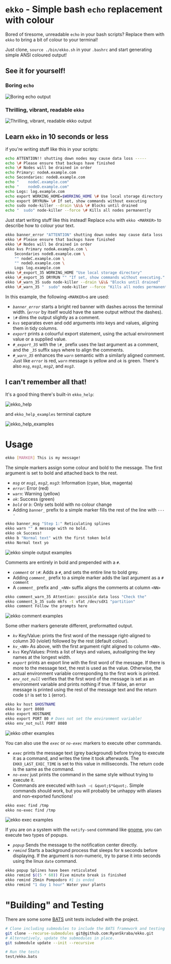 `ekko` - Simple bash `echo` replacement with colour
==============================================================================

Bored of tiresome, unreadable `echo` in your bash scripts? Replace them with `ekko` to bring a bit of colour to your terminal!

Just clone, `source ./bin/ekko.sh` in your `.bashrc` and start generating simple ANSI coloured output!

See it for yourself!
------------------------------------------------------------------------------

### Boring `echo`

![Boring echo output](./doc/boring_echo.svg)

### Thrilling, vibrant, readable `ekko`

![Thrilling, vibrant, readable ekko output](./doc/thrilling_ekko.svg)

Learn `ekko` in 10 seconds or less
------------------------------------------------------------------------------

if you're writing stuff like this in your scripts:

<!-- boring_echo -->

```bash
echo ATTENTION!! shutting down nodes may cause data loss -----
echo \# Please ensure that backups have finished
echo \# Nodes will be drained in order
echo Primary: nodeA.example.com
echo Secondaries: nodeB.example.com
echo "    nodeC.example.com"
echo "    nodeD.example.com"
echo Logs: log.example.com
echo export WORKING_HOME=$WORKING_HOME \# Use local storage directory
echo export DRYRUN= \# If set, show commands without executing
echo sudo node-killer --drain \&\& \# Blocks until drained
echo "  sudo" node-killer --force \# Kills all nodes permanently
```

Just start writing stuff like this instead!  Replace `echo` with `ekko <MARKER>` to describe how to colour your text.

<!-- thrilling_ekko -->

```bash
ekko banner_error "ATTENTION" shutting down nodes may cause data loss
ekko \# Please ensure that backups have finished
ekko \# Nodes will be drained in order
ekko kvs Primary nodeA.example.com \
    Secondaries nodeB.example.com \
    "" nodeC.example.com \
    "" nodeD.example.com \
    Logs log.example.com
ekko \#_export_35 WORKING_HOME "Use local storage directory"
ekko \#_export_35 DRYRUN "" "If set, show commands without executing."
ekko \#_warn_35 sudo node-killer --drain \&\& "Blocks until drained"
ekko \#_warn_35 "  sudo" node-killer --force "Kills all nodes permanently"
```

In this example, the following `<MARKER>`s are used:

* *`banner_error`* starts a bright red banner with dashes across the terminal width.  (*`error`* by itself would have the same output without the dashes).
* *`\#`* dims the output slightly as a comment.
* *`kvs`* separates even and odd arguments into keys and values, aligning them in tidy columns.
* *`export`* prints a colourful export statement, using the actual environment value or a supplied value.
* *`#_export_35`* with the *`\#_`* prefix uses the last argument as a comment, and the *`_35`* suffix says where to align the comments.
* *`#_warn_35`* enhances the *`warn`* semantic with a similarly aligned comment.  Just like *`error`* is red, *`warn`* message is yellow and *`ok`* is green.  There's also *`msg`*, *`msg1`*, *`msg2`*, and *`msg3`*.

I can't remember all that!
------------------------------------------------------------------------------

It's a good thing there's built-in `ekko_help`:

<!-- ekko_help terminal capture -->

![ekko_help](./doc/ekko_help.svg)

and `ekko_help_examples` terminal capture

<!-- ekko_help_examples terminal capture -->

![ekko_help_examples](./doc/ekko_help_examples.svg)

Usage
==============================================================================

```bash
ekko [MARKER] This is my message!
```

The simple markers assign some colour and bold to the message. The first argument is set to bold and attached back to the rest.

* *`msg`* or *`msg1`*, *`msg2`*, *`msg3`*: Information (cyan, blue, magenta)
* *`error`*: Error (red)
* *`warn`*: Warning (yellow)
* *`ok`*: Success (green)
* *`bold`* or *`b`*: Only sets bold with no colour change
* Adding *`banner_`* prefix to a simple marker fills the rest of the line with `----`

<!-- ekko_help_1_marker -->

```bash
ekko banner_msg "Step 1:" Reticulating splines
ekko warn "" A message with no bold.
ekko ok Success!
ekko b "Normal text" with the first token bold
ekko Normal text yo
```

![ekko simple output examples](./doc/ekko_help_1_marker.svg)

Comments are entirely in bold and prepended with a `#`.

* *`comment`* or *`\#`*: Adds a `#`, and sets the entire line to bold grey.
* Adding *`comment_`* prefix to a simple marker adds the last argument as a `# comment`
* A *`comment_`* prefix and *`_<NN>`* suffix aligns the comments at column `<NN>`

<!-- ekko_help_2_comment -->

```bash
ekko comment_warn_35 Attention: possible data loss "Check the"
ekko comment_b_35 sudo mkfs -t vfat /dev/sdX1 "partition"
ekko comment Follow the prompts here
```

![ekko comment examples](./doc/ekko_help_2_comment.svg)

Some other markers generate different, preformatted output.

* *`kv`* Key/Value: prints the first word of the message right-aligned to column 30 (violet) followed by the rest (default colour).
* *`kv_<NN>`* As above, with the first argument right aligned to column `<NN>`.
* *`kvs`* Key/Values: Prints a list of keys and values, autoaligning the key names at the longest width.
* *`export`* prints an export line with the first word of the message. If there is more to the message text, the rest is used as the value. Otherwise, the actual environment variable corresponding to the first work is printed.
* *`env_not_null`* verifies that the first word of the message is set as an environment variable and prints nothing if true. If false, an error message is printed using the rest of the message text and the return code `$?` is set to `1` (error).

<!-- ekko_help_3_other -->

```bash
ekko kv host $HOSTNAME
ekko kv port 8080
ekko export HOSTNAME
ekko export PORT 80 # Does not set the environment variable!
ekko env_not_null PORT 8080
```

![ekko other examples](./doc/ekko_help_3_other.svg)

You can also use the *`exec`* or *`no-exec`* markers to execute other commands.

* *`exec`* prints the message text (grey background) before trying to execute it as a command, and writes the time it took afterwards. The `EKKO_LAST_EXEC_TIME` is set to this value in milliseconds. The return code is the same as the command.
* *`no-exec`* just prints the command in the same style without trying to execute it.
* Commands are executed with `bash -c &quot;$*&quot;`. Simple commands should work, but you will probably be unhappy with aliases and non-exported functions!

<!-- ekko_help_4_exec -->

```bash
ekko exec find /tmp
ekko no-exec find /tmp
```

![ekko exec examples](./doc/ekko_help_4_exec.svg)

If you are on a system with the `notify-send` command like [gnome](https://developer.gnome.org/notification-spec/), you can execute two types of popups.

* *`popup`* Sends the message to the notification center directly.
* *`remind`* Starts a background process that sleeps for `N` seconds before displaying. If the argument is non-numeric, try to parse it into seconds using the linux `date` command.

```bash
ekko popup Splines have been reticulated
ekko remind $((5 * 60)) Five minute break is finished
ekko remind 25min Pompodoro #1 is ended
ekko remind "1 day 1 hour" Water your plants
```

"Building" and Testing
==============================================================================

There are some some [BATS](https://bats-core.readthedocs.io/en/stable/) unit tests included with the project.

```bash
# Clone including submodules to include the BATS framework and testing tools.
git clone --recurse-submodules git@github.com:RyanSkraba/ekko.git
# Alternatively, update the submodules in place.
git submodule update --init --recursive

# Run the tests
test/ekko.bats
```
